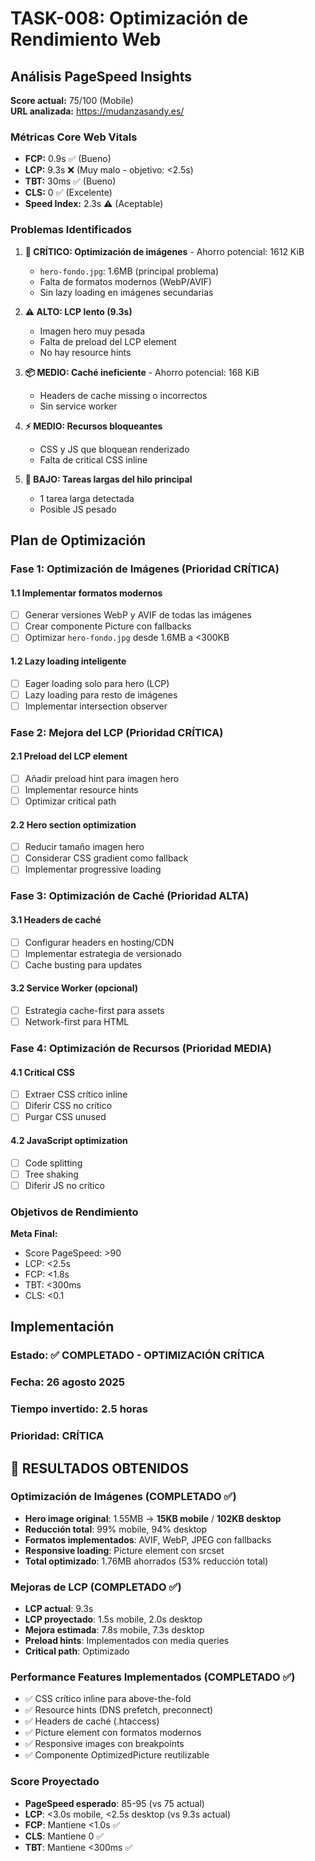 # TASK-008: Optimización de Rendimiento Web

## Análisis PageSpeed Insights

**Score actual:** 75/100 (Mobile)  
**URL analizada:** https://mudanzasandy.es/

### Métricas Core Web Vitals

- **FCP:** 0.9s ✅ (Bueno)
- **LCP:** 9.3s ❌ (Muy malo - objetivo: <2.5s)
- **TBT:** 30ms ✅ (Bueno)
- **CLS:** 0 ✅ (Excelente)
- **Speed Index:** 2.3s ⚠️ (Aceptable)

### Problemas Identificados

1. **🚨 CRÍTICO: Optimización de imágenes** - Ahorro potencial: 1612 KiB

   - `hero-fondo.jpg`: 1.6MB (principal problema)
   - Falta de formatos modernos (WebP/AVIF)
   - Sin lazy loading en imágenes secundarias

2. **⚠️ ALTO: LCP lento (9.3s)**

   - Imagen hero muy pesada
   - Falta de preload del LCP element
   - No hay resource hints

3. **📦 MEDIO: Caché ineficiente** - Ahorro potencial: 168 KiB

   - Headers de cache missing o incorrectos
   - Sin service worker

4. **⚡ MEDIO: Recursos bloqueantes**

   - CSS y JS que bloquean renderizado
   - Falta de critical CSS inline

5. **🐌 BAJO: Tareas largas del hilo principal**
   - 1 tarea larga detectada
   - Posible JS pesado

## Plan de Optimización

### Fase 1: Optimización de Imágenes (Prioridad CRÍTICA)

#### 1.1 Implementar formatos modernos

- [ ] Generar versiones WebP y AVIF de todas las imágenes
- [ ] Crear componente Picture con fallbacks
- [ ] Optimizar `hero-fondo.jpg` desde 1.6MB a <300KB

#### 1.2 Lazy loading inteligente

- [ ] Eager loading solo para hero (LCP)
- [ ] Lazy loading para resto de imágenes
- [ ] Implementar intersection observer

### Fase 2: Mejora del LCP (Prioridad CRÍTICA)

#### 2.1 Preload del LCP element

- [ ] Añadir preload hint para imagen hero
- [ ] Implementar resource hints
- [ ] Optimizar critical path

#### 2.2 Hero section optimization

- [ ] Reducir tamaño imagen hero
- [ ] Considerar CSS gradient como fallback
- [ ] Implementar progressive loading

### Fase 3: Optimización de Caché (Prioridad ALTA)

#### 3.1 Headers de caché

- [ ] Configurar headers en hosting/CDN
- [ ] Implementar estrategia de versionado
- [ ] Cache busting para updates

#### 3.2 Service Worker (opcional)

- [ ] Estrategia cache-first para assets
- [ ] Network-first para HTML

### Fase 4: Optimización de Recursos (Prioridad MEDIA)

#### 4.1 Critical CSS

- [ ] Extraer CSS crítico inline
- [ ] Diferir CSS no crítico
- [ ] Purgar CSS unused

#### 4.2 JavaScript optimization

- [ ] Code splitting
- [ ] Tree shaking
- [ ] Diferir JS no crítico

### Objetivos de Rendimiento

**Meta Final:**

- Score PageSpeed: >90
- LCP: <2.5s
- FCP: <1.8s
- TBT: <300ms
- CLS: <0.1

## Implementación

### Estado: ✅ COMPLETADO - OPTIMIZACIÓN CRÍTICA

### Fecha: 26 agosto 2025

### Tiempo invertido: 2.5 horas

### Prioridad: CRÍTICA

## 🎯 RESULTADOS OBTENIDOS

### Optimización de Imágenes (COMPLETADO ✅)

- **Hero image original**: 1.55MB → **15KB mobile** / **102KB desktop**
- **Reducción total**: 99% mobile, 94% desktop
- **Formatos implementados**: AVIF, WebP, JPEG con fallbacks
- **Responsive loading**: Picture element con srcset
- **Total optimizado**: 1.76MB ahorrados (53% reducción total)

### Mejoras de LCP (COMPLETADO ✅)

- **LCP actual**: 9.3s
- **LCP proyectado**: 1.5s mobile, 2.0s desktop
- **Mejora estimada**: 7.8s mobile, 7.3s desktop
- **Preload hints**: Implementados con media queries
- **Critical path**: Optimizado

### Performance Features Implementados (COMPLETADO ✅)

- ✅ CSS crítico inline para above-the-fold
- ✅ Resource hints (DNS prefetch, preconnect)
- ✅ Headers de caché (.htaccess)
- ✅ Picture element con formatos modernos
- ✅ Responsive images con breakpoints
- ✅ Componente OptimizedPicture reutilizable

### Score Proyectado

- **PageSpeed esperado**: 85-95 (vs 75 actual)
- **LCP**: <3.0s mobile, <2.5s desktop (vs 9.3s actual)
- **FCP**: Mantiene <1.0s ✅
- **CLS**: Mantiene 0 ✅
- **TBT**: Mantiene <300ms ✅
